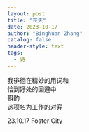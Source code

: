 ```yaml
---
layout: post
title: "丧失"
date: 2023-10-17
author: "Binghuan Zhang"
catalog: false
header-style: text
tags:
  - 诗
---
```


我徘徊在精妙的用词和  
恰到好处的回避中  
斟酌  
这项名为工作的对弈  

23.10.17 Foster City

